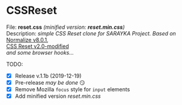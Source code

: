 # CSSReset

File: **reset.css** *(minified version: **reset.min.css**)*<br />
Description: *simple CSS Reset clone for SARAYKA Project. Based on*<br /> 
[Normalize v8.0.1](github.com/necolas/normalize.css),<br />
[CSS Reset v2.0-modified](meyerweb.com/eric/tools/css/reset)<br /> 
*and some browser hooks...*

TODO:
- [x] Release v.1.1b (2019-12-19)
- [x] Pre-release *may be done*  :smirk: 
- [x] Remove Mozilla `focus` style for `input` elements
- [x] Add minified version *reset.min.css*  
